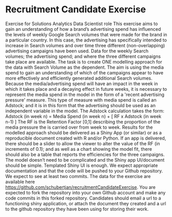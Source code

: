 # Recruitment Candidate Exercise
Exercise for Solutions Analytics Data Scientist role
This exercise aims to gain an understanding of how a brand’s advertising spend has influenced the
levels of weekly Google Search volumes that were made for the brand in a particular country.
In this case, the advertising has specifically intended to increase in Search volumes and over time
three different (non-overlapping) advertising campaigns have been used.
Data for the weekly Search volumes; the advertising spend; and where the three different campaigns
take place are available.
The task is to create ONE modelling approach for the data with Search Volume as the dependent.
The aim is using the media spend to gain an understanding of which of the campaigns appear to
have more effectively and efficiently generated additional Search volumes.
Because the media/advertising spend will have an impact in the week in which it takes place and a
decaying effect in future weeks, it is necessary to represent the media spend in the model in the
form of a 'recent advertising pressure' measure. This type of measure with media spend is called
an Adstock; and it is in this form that the advertising should be used as an independent variable in
the model. The Adstock calculation takes the form:
Adstock (in week n) = Media Spend (in week n) + [ RF x Adstock (in week n-1) ]
The RF is the Retention Factor [0,1] describing the proportion of the media pressure the is carried
over from week to week.
Results for the modelled approach should be delivered as a Shiny App (or similar) or as a
reproducible document created with R and/or Python.
If an app is delivered, there should be a slider to allow the viewer to alter the value of the RF (in
increments of 0.1); and as well as a chart showing the model fit, there should also be a table that
reports the efficiencies for the three campaigns.
The model doesn’t need to be complicated and the Shiny app UI/document should be simple.
Templated Shiny UI is enough. We expect appropriate documentation and that the code will be
pushed to your Github repository. We expect to see at least two commits.
The data for the exercise are available here
https://github.com/schubertjan/recruitmentCandidateExercise. You are expected to fork the
repository into your own Github account and make any code commits in this forked repository.
Candidates should email a url to a functioning shiny application, or attach the document they
created and a url to the github repository they have been using for storing their work.